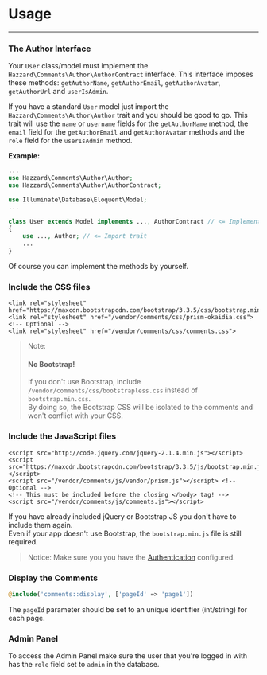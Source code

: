 # Usage

<hr>

### The Author Interface

Your `User` class/model must implement the `Hazzard\Comments\Author\AuthorContract` interface. This interface imposes these methods: `getAuthorName`, `getAuthorEmail`, `getAuthorAvatar`, `getAuthorUrl` and `userIsAdmin`. <br>

If you have a standard `User` model just import the `Hazzard\Comments\Author\Author` trait and you should be good to go. This trait will use the `name` or `username` fields for the `getAuthorName` method, the `email` field for the `getAuthorEmail` and `getAuthorAvatar` methods and the `role` field for the `userIsAdmin` method.

__Example:__
```php
...
use Hazzard\Comments\Author\Author;
use Hazzard\Comments\Author\AuthorContract;

use Illuminate\Database\Eloquent\Model;
...

class User extends Model implements ..., AuthorContract // <= Implement interface
{
    use ..., Author; // <= Import trait
    ...
}
```

Of course you can implement the methods by yourself.

### Include the CSS files

```markup
<link rel="stylesheet" href="https://maxcdn.bootstrapcdn.com/bootstrap/3.3.5/css/bootstrap.min.css">
<link rel="stylesheet" href="/vendor/comments/css/prism-okaidia.css"> <!-- Optional -->
<link rel="stylesheet" href="/vendor/comments/css/comments.css">
```

> Note: 
> #### No Bootstrap!
> If you don't use Bootstrap, include `/vendor/comments/css/bootstrapless.css` instead of `bootstrap.min.css`.<br>
> By doing so, the Bootstrap CSS will be isolated to the comments and won't conflict with your CSS.

<style>.callout-info p:first-child { display: none; }</style>

### Include the JavaScript files

```markup
<script src="http://code.jquery.com/jquery-2.1.4.min.js"></script>
<script src="https://maxcdn.bootstrapcdn.com/bootstrap/3.3.5/js/bootstrap.min.js"></script>
<script src="/vendor/comments/js/vendor/prism.js"></script> <!-- Optional -->
<!-- This must be included before the closing </body> tag! -->
<script src="/vendor/comments/js/comments.js"></script> 
```

If you have already included jQuery or Bootstrap JS you don't have to include them again. <br>
Even if your app doesn't use Bootstrap, the `bootstrap.min.js` file is still required.

> Notice: 
> Make sure you you have the [Authentication](authentication.md) configured.

### Display the Comments

```php
@include('comments::display', ['pageId' => 'page1'])
```

The `pageId` parameter should be set to an unique identifier (int/string) for each page. 

### Admin Panel

To access the Admin Panel make sure the user that you're logged in with has the `role` field set to `admin` in the database.
